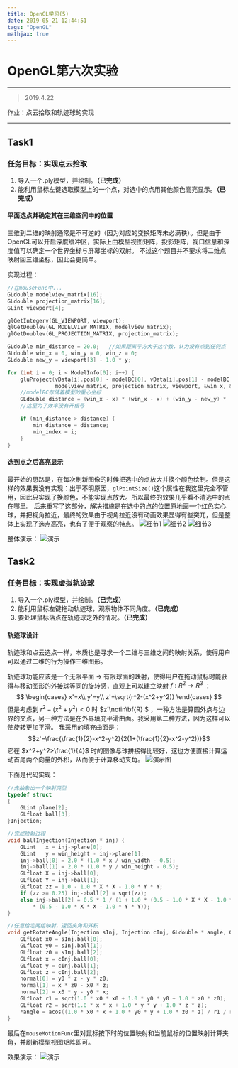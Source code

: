 ```yaml
---
title: OpenGL学习(5)
date: 2019-05-21 12:44:51
tags: "OpenGL"
mathjax: true
---
```

# OpenGL第六次实验
---
>2019.4.22

作业：点云拾取和轨迹球的实现
<!-- more -->
---
## Task1
### 任务目标：实现点云拾取
1.  导入一个.ply模型，并绘制。**（已完成）**
1.  能利用鼠标左键选取模型上的一个点，对选中的点用其他颜色高亮显示。**（已完成）**

#### 平面选点并确定其在三维空间中的位置
三维到二维的映射通常是不可逆的（因为对应的变换矩阵未必满秩）。但是由于OpenGL可以开启深度缓冲区，实际上由模型视图矩阵，投影矩阵，视口信息和深度值可以确定一个世界坐标与屏幕坐标的双射。
不过这个题目并不要求将二维点映射回三维坐标，因此会更简单。

实现过程：
```C
//在mouseFunc中...
GLdouble modelview_matrix[16];
GLdouble projection_matrix[16];
GLint viewport[4];

glGetIntegerv(GL_VIEWPORT, viewport);
glGetDoublev(GL_MODELVIEW_MATRIX, modelview_matrix);
glGetDoublev(GL_PROJECTION_MATRIX, projection_matrix);

GLdouble min_distance = 20.0;   //如果距离平方大于这个数，认为没有点到任何点
GLdouble win_x = 0, win_y = 0, win_z = 0;
GLdouble new_y = viewport[3] - 1.0 * y;

for (int i = 0; i < ModelInfo[0]; i++) {
    gluProject(vData[i].pos[0] - modelBC[0], vData[i].pos[1] - modelBC[1], vData[i].pos[2] - modelBC[2],
               modelview_matrix, projection_matrix, viewport, &win_x, &win_y, &win_z);
    //modelBC存储着模型的重心坐标
    GLdouble distance = (win_x - x) * (win_x - x) + (win_y - new_y) * (win_y - new_y);
    //这里为了效率没有开根号

    if (min_distance > distance) {
        min_distance = distance;
        min_index = i;
    }
}
```

#### 选到点之后高亮显示

最开始的思路是，在每次刷新图像的时候把选中的点放大并换个颜色绘制。但是这样的效果我没有实现：出于不明原因，`glPointSize()`这个属性在我这里完全不管用，因此只实现了换颜色，不能实现点放大。所以最终的效果几乎看不清选中的点在哪里。
后来重写了这部分，解决措施是在选中的点的位置原地画一个红色实心球，并把视角拉近，最终的效果由于视角拉近没有动画效果显得有些突兀，但是整体上实现了选点高亮，也有了便于观察的特点。
![细节1](4.png)
![细节2](2.png)
![细节3](3.png)

整体演示：
![演示](2.gif)

## Task2
### 任务目标：实现虚拟轨迹球
1.  导入一个.ply模型，并绘制。**（已完成）**
1.    能利用鼠标左键拖动轨迹球，观察物体不同角度。**（已完成）**
1.    要处理鼠标落点在轨迹球之外的情况。**（已完成）**

#### 轨迹球设计
轨迹球和点云选点一样，本质也是寻求一个二维与三维之间的映射关系，使得用户可以通过二维的行为操作三维图形。

轨迹球功能应该是一个无限平面 $\rightarrow$ 有限球面的映射，使得用户在拖动鼠标时能获得与移动图形的外接球等同的旋转感，直观上可以建立映射 $f:R^2\rightarrow R^3$ ：
$$ \begin{cases}
x'=x\\
y'=y\\
z'=\sqrt{r^2-(x^2+y^2)}
\end{cases} $$
但是考虑到 $r^2-(x^2+y^2)<0$ 时 $z'\notin\bf{R} $ ，一种方法是算圆外点与边界的交点，另一种方法是在外界填充平滑曲面。我采用第二种方法，因为这样可以使旋转更加平滑。
我采用的填充曲面是：
$$z'=\frac{\frac{1}{2}-x^2-y^2}{2(1+(\frac{1}{2}-x^2-y^2))}$$
它在 $x^2+y^2>\frac{1}{4}$ 时的图像与球拼接得比较好，这也方便直接计算运动首尾两个向量的外积，从而便于计算移动夹角。
![演示图](1.gif)

下面是代码实现：
```C
//先抽象出一个映射类型
typedef struct
{
    GLint plane[2];
    GLfloat ball[3];
}Injection;
```
```C
//完成映射过程
void ballInjection(Injection * inj) {
    GLint   x = inj->plane[0];
    GLint   y = win_height - inj->plane[1];
    inj->ball[0] = 2.0 * (1.0 * x / win_width - 0.5);
    inj->ball[1] = 2.0 * (1.0 * y / win_height - 0.5);
    GLfloat X = inj->ball[0];
    GLfloat Y = inj->ball[1];
    GLfloat zz = 1.0 - 1.0 * X * X - 1.0 * Y * Y;
    if (zz >= 0.25) inj->ball[2] = sqrt(zz);
    else inj->ball[2] = 0.5 * 1 / (1 + 1.0 * (0.5 - 1.0 * X * X - 1.0 * Y * Y) 
        * (0.5 - 1.0 * X * X - 1.0 * Y * Y));
}
```
```C
//任意给定两组映射，返回夹角和外积
void getRotateAngle(Injection sInj, Injection cInj, GLdouble * angle, GLfloat * normal) {
    GLfloat x0 = sInj.ball[0];
    GLfloat y0 = sInj.ball[1];
    GLfloat z0 = sInj.ball[2];
    GLfloat x = cInj.ball[0];
    GLfloat y = cInj.ball[1];
    GLfloat z = cInj.ball[2];
    normal[0] = y0 * z - y * z0;
    normal[1] = x * z0 - x0 * z;
    normal[2] = x0 * y - y0 * x;
    GLfloat r1 = sqrt(1.0 * x0 * x0 + 1.0 * y0 * y0 + 1.0 * z0 * z0);
    GLfloat r2 = sqrt(1.0 * x * x + 1.0 * y * y + 1.0 * z * z);
    *angle = acos((1.0 * x0 * x + 1.0 * y0 * y + 1.0 * z0 * z) / r1 / r2) * 57.3 * 1.5;
}
```
最后在`mouseMotionFunc`里对鼠标按下时的位置映射和当前鼠标的位置映射计算夹角，并刷新模型视图矩阵即可。

效果演示：
![演示](3.gif)